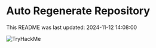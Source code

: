# Auto Regenerate Repository

This README was last updated: 2024-11-12 14:08:00

 ![TryHackMe](https://tryhackme.com/badge/533634)